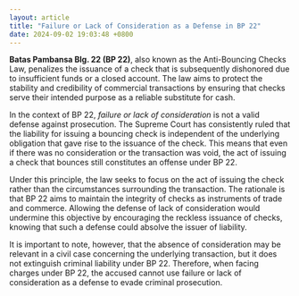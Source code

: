 ```yaml
---
layout: article
title: "Failure or Lack of Consideration as a Defense in BP 22"
date: 2024-09-02 19:03:48 +0800
---
```


<p><strong>Batas Pambansa Blg. 22 (BP 22)</strong>, also known as the Anti-Bouncing Checks Law, penalizes the issuance of a check that is subsequently dishonored due to insufficient funds or a closed account. The law aims to protect the stability and credibility of commercial transactions by ensuring that checks serve their intended purpose as a reliable substitute for cash.</p><p>In the context of BP 22, <em>failure or lack of consideration</em> is not a valid defense against prosecution. The Supreme Court has consistently ruled that the liability for issuing a bouncing check is independent of the underlying obligation that gave rise to the issuance of the check. This means that even if there was no consideration or the transaction was void, the act of issuing a check that bounces still constitutes an offense under BP 22.</p><p>Under this principle, the law seeks to focus on the act of issuing the check rather than the circumstances surrounding the transaction. The rationale is that BP 22 aims to maintain the integrity of checks as instruments of trade and commerce. Allowing the defense of lack of consideration would undermine this objective by encouraging the reckless issuance of checks, knowing that such a defense could absolve the issuer of liability.</p><p>It is important to note, however, that the absence of consideration may be relevant in a civil case concerning the underlying transaction, but it does not extinguish criminal liability under BP 22. Therefore, when facing charges under BP 22, the accused cannot use failure or lack of consideration as a defense to evade criminal prosecution.</p>